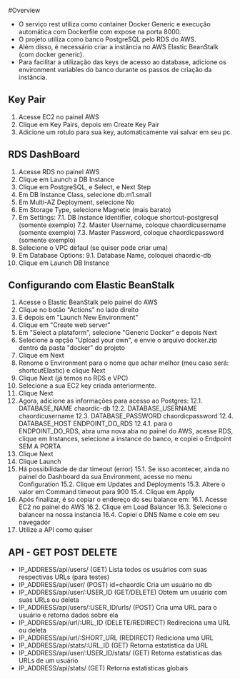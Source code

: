 #Overview

- O serviço rest utiliza como container Docker Generic e execução automática com Dockerfile com expose na porta 8000.
- O projeto utiliza como banco PostgreSQL pelo RDS do AWS.
- Além disso, é necessário criar a instância no AWS Elastic BeanStalk (com docker generic).
- Para facilitar a utilização das keys de acesso ao database, adicione os environment variables do banco durante os passos de criação da instância.

## Key Pair

1. Acesse EC2 no painel AWS
2. Clique em Key Pairs, depois em Create Key Pair
3. Adicione um rotulo para sua key, automaticamente vai salvar em seu pc.

## RDS DashBoard

1. Acesse RDS no painel AWS
2. Clique em Launch a DB Instance
3. Clique em PostgreSQL, e Select, e Next Step
4. Em DB Instance Class, selecione db.m1.small
5. Em Multi-AZ Deployment, selecione No
6. Em Storage Type, selecione Magnetic (mais barato)
7. Em Settings:
    7.1. DB Instance Identifier, coloque shortcut-postgresql (somente exemplo)
    7.2. Master Username, coloque chaordicusername (somente exemplo)
    7.3. Master Password, coloque chaordicpassword (somente exemplo)
8. Selecione o VPC defaul (se quiser pode criar uma)
9. Em Database Options:
    9.1. Database Name, coloquei chaordic-db
10. Clique em Launch DB Instance

## Configurando com Elastic BeanStalk

1. Acesse o Elastic BeanStalk pelo painel do AWS
2. Clique no botão "Actions" no lado direito
3. E depois em "Launch New Environment"
4. Clique em "Create web server"
5. Em "Select a plataform", selecione "Generic Docker" e depois Next
6. Selecione a opção "Upload your own", e envie o arquivo docker.zip dentro da pasta "docker" do projeto
7. Clique em Next
8. Renome o Environment para o nome que achar melhor (meu caso será: shortcutElastic) e clique Next
9. Clique Next (já temos no RDS e VPC)
10. Selecione a sua EC2 key criada anteriormente.
11. Clique Next
12. Agora, adicione as informações para acesso ao Postgres:
    12.1. DATABASE_NAME chaordic-db
    12.2. DATABASE_USERNAME chaordicusername
    12.3. DATABASE_PASSWORD chaordicpassword
    12.4. DATABASE_HOST ENDPOINT_DO_RDS
        12.4.1. para o ENDPOINT_DO_RDS, abra uma nova aba no painel do AWS, acesse RDS, clique em Instances, selecione a instance do banco, e copiei o Endpoint SEM A PORTA
13. Clique Next
14. Clique Launch
15. Há possibilidade de dar timeout (error)
    15.1. Se isso acontecer, ainda no painel do Dashboard da sua Environment, acesse no menu Configuration
    15.2. Clique em Updates and Deployments
    15.3. Altere o valor em Command timeout para 900
    15.4. Clique em Apply
16. Após finalizar, é so copiar o endereço do seu balance em:
    16.1. Acesse EC2 no painel do AWS
    16.2. Clique em Load Balancer
    16.3. Selecione o balancer na nossa instancia
    16.4. Copiei o DNS Name e cole em seu navegador
17. Utilize a API como quiser

## API - GET POST DELETE

- IP_ADDRESS/api/users/ (GET) Lista todos os usuários com suas respectivas URLs (para testes)
- IP_ADDRESS/api/user/ (POST) id=chaordic Cria um usuário no db
- IP_ADDRESS/api/user/:USER_ID (GET/DELETE) Obtem um usuário com suas URLs ou deleta
- IP_ADDRESS/api/users/:USER_ID/urls/ (POST) Cria uma URL para o usuário e retorna dados sobre ela
- IP_ADDRESS/api/url/:URL_ID (DELETE/REDIRECT) Redireciona uma URL ou deleta
- IP_ADDRESS/api/url/:SHORT_URL (REDIRECT) Rediciona uma URL
- IP_ADDRESS/api/stats/:URL_ID (GET) Retorna estatistica da URL
- IP_ADDRESS/api/user/:USER_ID/stats/ (GET) Retorna estatisticas das URLs de um usuário
- IP_ADDRESS/api/stats/ (GET) Retorna estatisticas globais